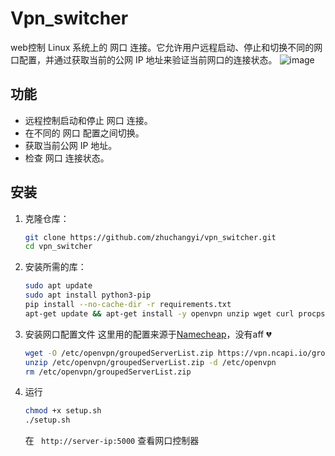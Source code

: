 # Vpn_switcher  
web控制 Linux 系统上的 网口 连接。它允许用户远程启动、停止和切换不同的网口配置，并通过获取当前的公网 IP 地址来验证当前网口的连接状态。
![image](https://github.com/user-attachments/assets/cd1f9e90-6216-43be-9512-6f81e1083cb7)
## 功能

- 远程控制启动和停止 网口 连接。
- 在不同的 网口 配置之间切换。
- 获取当前公网 IP 地址。
- 检查 网口 连接状态。
## 安装

1. 克隆仓库：
    ```sh
    git clone https://github.com/zhuchangyi/vpn_switcher.git
    cd vpn_switcher
    ```
2. 安装所需的库：
   ```sh
   sudo apt update
   sudo apt install python3-pip
   pip install --no-cache-dir -r requirements.txt
   apt-get update && apt-get install -y openvpn unzip wget curl procps && rm -rf /var/lib/apt/lists/*
   ```
3. 安装网口配置文件 这里用的配置来源于[Namecheap](https://www.namecheap.com/vpn/vpn-for-linux/)，没有aff 💔
   ```sh
   wget -O /etc/openvpn/groupedServerList.zip https://vpn.ncapi.io/groupedServerList.zip 
   unzip /etc/openvpn/groupedServerList.zip -d /etc/openvpn 
   rm /etc/openvpn/groupedServerList.zip 
   ```
4. 运行
   ```sh
   chmod +x setup.sh
   ./setup.sh
   ```
   在 ` http://server-ip:5000`  查看网口控制器
    

